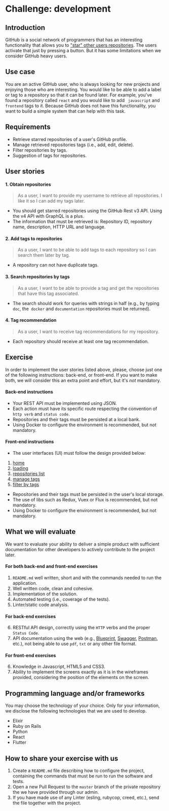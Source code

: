 # Challenge: development

## Introduction

GitHub is a social network of programmers that has an interesting functionality that allows you to ["star" other users repositories](https://help.github.com/en/articles/saving-repositories-with-stars). The users activate that just by pressing a button. But it has some limitations when we consider GitHub heavy users.


## Use case

You are an active GitHub user, who is always looking for new projects and enjoying those who are interesting. You would like to be able to add a label or tag to a repository so that it can be found later. For example, you've found a repository called `react` and you would like to add ` javascript` and `frontend` tags to it. Because GitHub does not have this functionality, you want to build a simple system that can help with this task.

## Requirements

- Retrieve starred repositories of a user's GitHub profile.
- Manage retrieved repositories tags (i.e., add, edit, delete).
- Filter repositories by tags.
- Suggestion of tags for repositories.

## User stories

#### 1. Obtain repositories

> As a user, I want to provide my username to retrieve all repositories. I like it so I can add my tags later.

- You should get starred repositories using the GitHub Rest v3 API. Using the v4 API with GraphQL is a plus.
- The information that must be retrieved is: Repository ID, repository name, description, HTTP URL and language.

#### 2. Add tags to repositories

> As a user, I want to be able to add tags to each repository so I can search them later by tag.

- A repository can not have duplicate tags.

#### 3. Search repositories by tags

> As a user, I want to be able to provide a tag and get the repositories that have this tag associated.

- The search should work for queries with strings in half (e.g., by typing `doc`, the` docker` and `documentation` repositories must be returned).

#### 4. Tag recommendation

> As a user, I want to receive tag recommendations for my repository.

- Each repository should receive at least one tag recommendation.

## Exercise

In order to implement the user stories listed above, please, choose just one of the following instructions: back-end, or front-end. If you want to make both, we will consider this an extra point and effort, but it's *not* mandatory.

#### Back-end instructions

- Your REST API must be implemented using JSON.
- Each action must have its specific route respecting the convention of `http verb` and `status code`.
- Repositories and their tags must be persisted at a local bank.
- Using Docker to configure the environment is recommended, but not mandatory.

#### Front-end instructions

- The user interfaces (UI) must follow the design provided below:
1. [home](wireframes/01.png)
2. [loading](https://github.com/Danielwsx64/challenge-development/blob/master/wireframes/02.png)
3. [repositories list](https://github.com/Danielwsx64/challenge-development/blob/master/wireframes/03.png)
4. [manage tags](https://github.com/Danielwsx64/challenge-development/blob/master/wireframes/04.png)
5. [filter by tags](https://github.com/Danielwsx64/challenge-development/blob/master/wireframes/05.png)
- Repositories and their tags must be persisted in the user's local storage.
- The use of libs such as Redux, Vuex or Flux is recommended, but not mandatory.
- Using Docker to configure the environment is recommended, but not mandatory.

## What we will evaluate

We want to evaluate your ability to deliver a simple product with sufficient documentation for other developers to actively contribute to the project later.

#### For both back-end and front-end exercises

1. `README.md` well written, short and with the commands needed to run the application.
2. Well written code, clean and cohesive.
3. Implementation of the solution.
4. Automated testing (i.e., coverage of the tests).
5. Linter/static code analysis.

#### For back-end exercises

6. RESTful API design, correctly using the `HTTP` verbs and the proper `Status Code`.
7. API documentation using the web (e.g., [Blueprint](https://apiblueprint.org/), [Swagger](https://swagger.io/), [Postman](https://www.getpostman.com/), etc.), not being able to use `pdf`, `txt` or any other file format.

#### For front-end exercises

6. Knowledge in Javascript, HTML5 and CSS3.
7. Ability to implement the screens exactly as it is in the wireframes provided, considering the position of the elements on the screen.

## Programming language and/or frameworks

You may choose the technology of your choice. Only for your information, we disclose the following technologies that we are used to develop.
- Elixir
- Ruby on Rails
- Python
- React
- Flutter

## How to share your exercise with us
1. Create a `README.md` file describing how to configure the project, containing the commands that must be run to run the software and tests.
2. Open a new Pull Request to the `master` branch of the private repository the we have provided through our admin.
3. If you have made use of any Linter (esling, rubycop, creed, etc.), send the file together with the project.
